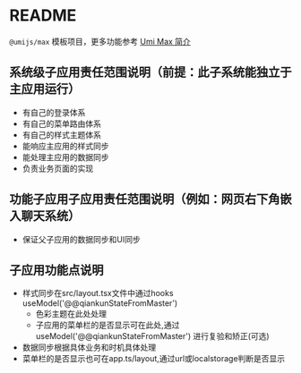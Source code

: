 # README

`@umijs/max` 模板项目，更多功能参考 [Umi Max 简介](https://umijs.org/docs/max/introduce)

## 系统级子应用责任范围说明（前提：此子系统能独立于主应用运行）
- 有自己的登录体系
- 有自己的菜单路由体系
- 有自己的样式主题体系
- 能响应主应用的样式同步
- 能处理主应用的数据同步
- 负责业务页面的实现
## 功能子应用子应用责任范围说明（例如：网页右下角嵌入聊天系统）
- 保证父子应用的数据同步和UI同步
## 子应用功能点说明
- 样式同步在src/layout.tsx文件中通过hooks useModel('@@qiankunStateFromMaster') 
  - 色彩主题在此处处理
  - 子应用的菜单栏的是否显示可在此处,通过useModel('@@qiankunStateFromMaster') 进行复验和矫正(可选)
- 数据同步根据具体业务和时机具体处理
- 菜单栏的是否显示也可在app.ts/layout,通过url或localstorage判断是否显示